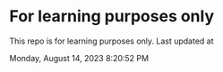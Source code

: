 # For learning purposes only
This repo is for learning purposes only.
Last updated at

Monday, August 14, 2023 8:20:52 PM

